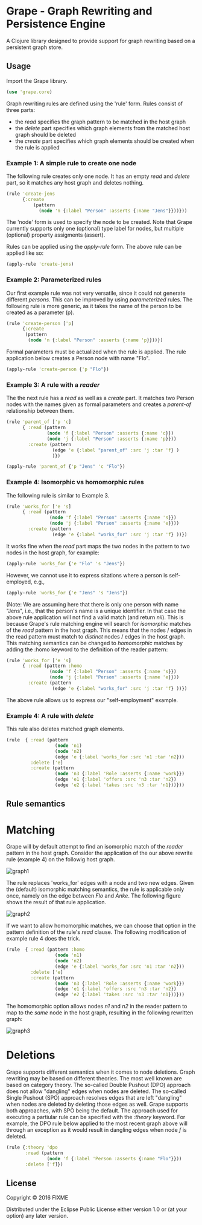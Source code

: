 # Grape - Graph Rewriting and Persistence Engine 

A Clojure library designed to provide support for graph rewriting based on a persistent graph store.

## Usage
Import the Grape library.
```clojure
(use 'grape.core)
```
Graph rewriting rules are defined using the 'rule' form. Rules consist of three parts:
- the _read_ specifies the graph pattern to be matched in the host graph
- the _delete_ part specifies which graph elements from the matched host graph should be deleted
- the _create_ part specifies which graph elements should be created when the rule is applied

### Example 1: A simple rule to create one node
The following rule creates only one node. It has an empty _read_ and _delete_ part, so it matches any host graph and deletes nothing.

```clojure
(rule 'create-jens 
      {:create 
          (pattern 
            (node 'n {:label "Person" :asserts {:name "Jens"}}))}))
```
The 'node' form is used to specify the node to be created. Note that Grape currently supports only one (optional) type label for nodes, but multiple (optional) property assigments (assert).

Rules can be applied using the _apply-rule_ form. The above rule can be applied like so:
```clojure
(apply-rule 'create-jens)
```
### Example 2: Parameterized rules
Our first example rule was not very versatile, since it could not generate different _persons_. This can be improved by using _parameterized_ rules. The following rule is more generic, as it takes the name of the person to be created as a parameter (p).
```clojure
(rule 'create-person ['p]
      {:create 
       (pattern 
        (node 'n {:label "Person" :asserts {:name 'p}}))})
```
Formal parameters must be actualized when the rule is applied. The rule application below creates a Person node with name "Flo".
```clojure
(apply-rule 'create-person {'p "Flo"})
```

### Example 3: A rule with a _reader_
The the next rule has a _read_ as well as a _create_ part. It matches two Person nodes with the names given as formal parameters and creates a _parent-of_ relationship between them.

```clojure
(rule 'parent_of ['p 'c]
      { :read (pattern 
               (node 'f {:label "Person" :asserts {:name 'c}})
               (node 'j {:label "Person" :asserts {:name 'p}}))
        :create (pattern 
                 (edge 'e {:label "parent_of" :src 'j :tar 'f} )
                 )})

(apply-rule 'parent_of {'p "Jens" 'c "Flo"})
```

### Example 4: Isomorphic vs homomorphic rules
The following rule is similar to Example 3.

```clojure
(rule 'works_for ['e 's] 
      { :read (pattern 
                (node 'f {:label "Person" :asserts {:name 's}})
                (node 'j {:label "Person" :asserts {:name 'e}}))
        :create (pattern 
                 (edge 'e {:label "works_for" :src 'j :tar 'f} ))})
```
It works fine when the _read_ part maps the two nodes in the pattern to two nodes in the host graph, for example:
```clojure
(apply-rule 'works_for {'e "Flo" 's "Jens"})
```
However, we cannot use it to express sitations where a person is self-employed, e.g.,
```clojure
(apply-rule 'works_for {'e "Jens" 's "Jens"})
```
(Note: We are assuming here that there is only one person with name "Jens", i.e., that the person's name is a unique identifier. In that case the above rule application will not find a valid match (and return _nil_). This is because Grape's rule matching engine will search for _isomorphic_ matches of the _read_ pattern in the host graph. This means that the nodes / edges in the read pattern must match to _distinct_ nodes / edges in the host graph. This matching semantics can be changed to _homomorphic_ matches by adding the :homo keyword to the definition of the reader pattern:
```clojure
(rule 'works_for ['e 's] 
      { :read (pattern :homo
                (node 'f {:label "Person" :asserts {:name 's}})
                (node 'j {:label "Person" :asserts {:name 'e}}))
        :create (pattern 
                 (edge 'e {:label "works_for" :src 'j :tar 'f} ))})
```
The above rule allows us to express our "self-employment" example.

### Example 4: A rule with _delete_

This rule also deletes matched graph elements.

```clojure
(rule  { :read (pattern
                  (node 'n1)
                  (node 'n2)
                  (edge 'e {:label 'works_for :src 'n1 :tar 'n2}))
         :delete ['e]
         :create (pattern
                  (node 'n3 {:label 'Role :asserts {:name 'work}})
                  (edge 'e1 {:label 'offers :src 'n3 :tar 'n2})
                  (edge 'e2 {:label 'takes :src 'n3 :tar 'n1}))}))
```

## Rule semantics

# Matching
Grape will by default attempt to find an isomorphic match of the _reader_ pattern in the host graph. Consider the application of the our above rewrite rule (example 4) on the followig host graph.

![graph1](https://cloud.githubusercontent.com/assets/1776629/13522111/3d4e4956-e1a2-11e5-9d07-043e0ede3860.png)

The rule replaces 'works_for' edges with a node and two new edges. Given the (default) isomorphic matching semantics, the rule is applicable only once, namely on the edge between _Flo_ and _Anke_. The following figure shows the result of that rule application.

![graph2](https://cloud.githubusercontent.com/assets/1776629/13522256/4c579154-e1a3-11e5-9e50-e8cf62cd04ed.png)

If we want to allow homomorphic matches, we can choose that option in the pattern definition of the rule's _read_ clause. The following modification of example rule 4 does the trick.

```clojure
(rule  { :read (pattern :homo
                  (node 'n1)
                  (node 'n2)
                  (edge 'e {:label 'works_for :src 'n1 :tar 'n2}))
         :delete ['e]
         :create (pattern
                  (node 'n3 {:label 'Role :asserts {:name 'work}})
                  (edge 'e1 {:label 'offers :src 'n3 :tar 'n2})
                  (edge 'e2 {:label 'takes :src 'n3 :tar 'n1}))}))
```
The homomorphic option allows nodes _n1_ and _n2_ in the reader pattern to map to the _same_ node in the host graph, resulting in the following rewritten graph:

![graph3](https://cloud.githubusercontent.com/assets/1776629/13522361/f6b28d48-e1a3-11e5-8e06-121a7efda890.png)

# Deletions
Grape supports different semantics when it comes to node deletions. Graph rewriting may be based on different theories. The most well known are based on category theory. The so-called Double Pushout (DPO) approach does not allow "dangling" edges when nodes are deleted. The so-called Single Pushout (SPO) approach resolves edges that are left "dangling" when nodes are deleted by deleting those edges as well. Grape supports both approaches, with SPO being the default. The approach used for executing a partiular rule can be specified with the _:theory_ keyword. For example, the DPO rule below applied to the most recent graph above will through an exception as it would result in dangling edges when node _f_ is deleted.
```clojure
(rule {:theory 'dpo
       :read (pattern 
               (node 'f {:label 'Person :asserts {:name "Flo"}}))
       :delete ['f]})
```


## License

Copyright © 2016 FIXME

Distributed under the Eclipse Public License either version 1.0 or (at
your option) any later version.
